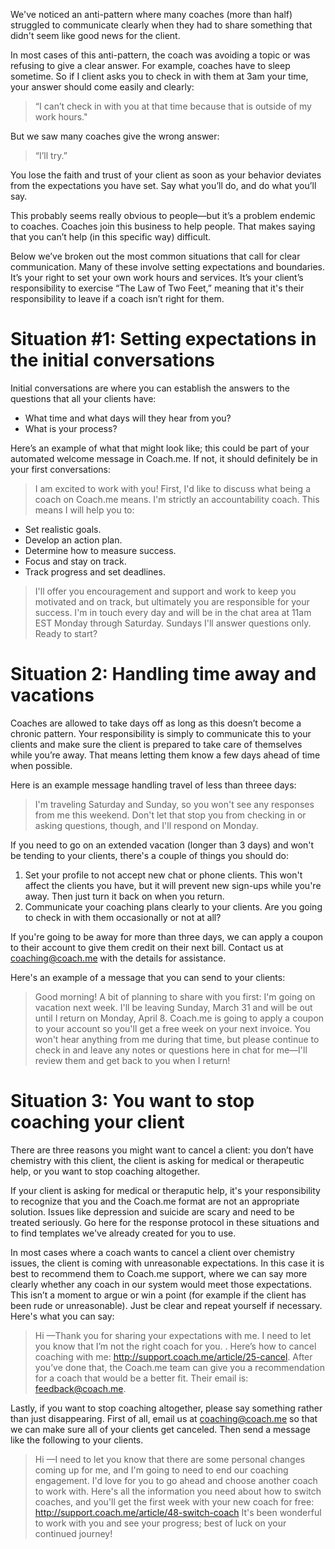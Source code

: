 We've noticed an anti-pattern where many coaches (more than half) struggled to communicate clearly when they had to share something that didn't seem like good news for the client.

In most cases of this anti-pattern, the coach was avoiding a topic or was refusing to give a clear answer. For example, coaches have to sleep sometime. So if I client asks you to check in with them at 3am your time, your answer should come easily and clearly:

>“I can’t check in with you at that time because that is outside of my work hours."

But we saw many coaches give the wrong answer:
>“I’ll try.”

You lose the faith and trust of your client as soon as your behavior deviates from the expectations you have set. Say what you’ll do, and do what you’ll say.

This probably seems really obvious to people—but it’s a problem endemic to coaches. Coaches join this business to help people. That makes saying that you can’t help (in this specific way) difficult. 

Below we’ve broken out the most common situations that call for clear communication. Many of these involve setting expectations and boundaries. It’s your right to set your own work hours and services. It’s your client’s responsibility to exercise “The Law of Two Feet,” meaning that it's their responsibility to leave if a coach isn’t right for them.

# Situation #1: Setting expectations in the initial conversations

Initial conversations are where you can establish the answers to the questions that all your clients have:

* What time and what days will they hear from you?
* What is your process?

Here’s an example of what that might look like; this could be part of your automated welcome message in Coach.me. If not, it should definitely be in your first conversations:

>I am excited to work with you! First, I'd like to discuss what being a coach on Coach.me means. I'm strictly an accountability coach. This means I will help you to:
* Set realistic goals. 
* Develop an action plan. 
* Determine how to measure success. 
* Focus and stay on track. 
* Track progress and set deadlines.  

>I'll offer you encouragement and support and work to keep you motivated and on track, but ultimately you are responsible for your success. I'm in touch every day and will be in the chat area at 11am EST Monday through Saturday. Sundays I'll answer questions only. Ready to start?

# Situation 2: Handling time away and vacations

Coaches are allowed to take days off as long as this doesn’t become a chronic pattern. Your responsibility is simply to communicate this to your clients and make sure the client is prepared to take care of themselves while you’re away. That means letting them know a few days ahead of time when possible. 

Here is an example message handling travel of less than threee days:

>I'm traveling Saturday and Sunday, so you won't see any responses from me this weekend. Don't let that stop you from checking in or asking questions, though, and I'll respond on Monday. 

If you need to go on an extended vacation (longer than 3 days) and won't be tending to your clients, there's a couple of things you should do: 

1. Set your profile to not accept new chat or phone clients. This won't affect the clients you have, but it will prevent new sign-ups while you're away. Then just turn it back on when you return.
2. Communicate your coaching plans clearly to your clients. Are you going to check in with them occasionally or not at all?  

If you're going to be away for more than three days, we can apply a coupon to their account to give them credit on their next bill.  Contact us at coaching@coach.me with the details for assistance.

Here's an example of a message that you can send to your clients:

>Good morning! A bit of planning to share with you first: I'm going on vacation next week. I'll be leaving Sunday, March 31 and will be out until I return on Monday, April 8. Coach.me is going to apply a coupon to your account so you'll get a free week on your next invoice. You won't hear anything from me during that time, but please continue to check in and leave any notes or questions here in chat for me—I'll review them and get back to you when I return!

# Situation 3: You want to stop coaching your client

There are three reasons you might want to cancel a client: you don’t have chemistry with this client, the client is asking for medical or therapeutic help, or you want to stop coaching altogether. 

If your client is asking for medical or theraputic help, it's your responsibility to recognize that you and the Coach.me format are not an appropriate solution. Issues like depression and suicide are scary and need to be treated seriously. Go here for the response protocol in these situations and to find templates we've already created for you to use.  

In most cases where a coach wants to cancel a client over chemistry issues, the client is coming with unreasonable expectations. In this case it is best to recommend them to Coach.me support, where we can say more clearly whether any coach in our system would meet those expectations. This isn’t a moment to argue or win a point (for example if the client has been rude or unreasonable). Just be clear and repeat yourself if necessary. Here's what you can say:

>Hi <Client>—Thank you for sharing your expectations with me. I need to let you know that I’m not the right coach for you. <Give reason if possible>. Here’s how to cancel coaching with me: http://support.coach.me/article/25-cancel. After you’ve done that, the Coach.me team can give you a recommendation for a coach that would be a better fit. Their email is: feedback@coach.me. 

Lastly, if you want to stop coaching altogether, please say something rather than just disappearing. First of all, email us at coaching@coach.me so that we can make sure all of your clients get canceled. Then send a message like the following to your clients.

>Hi <Client>—I need to let you know that there are some personal changes coming up for me, and I'm going to need to end our coaching engagement. I'd love for you to go ahead and choose another coach to work with.  Here's all the information you need about how to switch coaches, and you'll get the first week with your new coach for free:  http://support.coach.me/article/48-switch-coach  It's been wonderful to work with you and see your progress; best of luck on your continued journey!